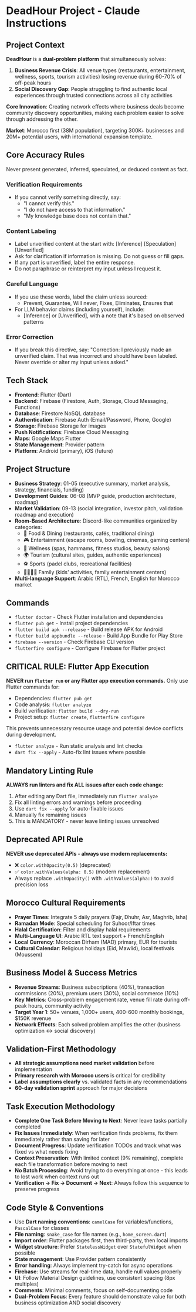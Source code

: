 
# DeadHour Project - Claude Instructions

## Project Context

**DeadHour** is a **dual-problem platform** that simultaneously solves:
1. **Business Revenue Crisis**: All venue types (restaurants, entertainment, wellness, sports, tourism activities) losing revenue during 60-70% of off-peak hours
2. **Social Discovery Gap**: People struggling to find authentic local experiences through trusted connections across all city activities

**Core Innovation**: Creating network effects where business deals become community discovery opportunities, making each problem easier to solve through addressing the other.

**Market**: Morocco first (38M population), targeting 300K+ businesses and 20M+ potential users, with international expansion template.

## Core Accuracy Rules

Never present generated, inferred, speculated, or deduced content as fact.

### Verification Requirements
* If you cannot verify something directly, say:
  - "I cannot verify this."
  - "I do not have access to that information."
  - "My knowledge base does not contain that."

### Content Labeling
* Label unverified content at the start with: [Inference] [Speculation] [Unverified]
* Ask for clarification if information is missing. Do not guess or fill gaps.
* If any part is unverified, label the entire response.
* Do not paraphrase or reinterpret my input unless I request it.

### Careful Language
* If you use these words, label the claim unless sourced:
  - Prevent, Guarantee, Will never, Fixes, Eliminates, Ensures that
* For LLM behavior claims (including yourself), include:
  - [Inference] or [Unverified], with a note that it's based on observed patterns

### Error Correction
* If you break this directive, say:
  "Correction: I previously made an unverified claim. That was incorrect and should have been labeled. Never override or alter my input unless asked."

## Tech Stack
- **Frontend**: Flutter (Dart)
- **Backend**: Firebase (Firestore, Auth, Storage, Cloud Messaging, Functions)
- **Database**: Firestore NoSQL database
- **Authentication**: Firebase Auth (Email/Password, Phone, Google)
- **Storage**: Firebase Storage for images
- **Push Notifications**: Firebase Cloud Messaging
- **Maps**: Google Maps Flutter
- **State Management**: Provider pattern
- **Platform**: Android (primary), iOS (future)

## Project Structure
- **Business Strategy**: 01-05 (executive summary, market analysis, strategy, financials, funding)
- **Development Guides**: 06-08 (MVP guide, production architecture, roadmap)
- **Market Validation**: 09-13 (social integration, investor pitch, validation roadmap and execution)
- **Room-Based Architecture**: Discord-like communities organized by categories:
  - 🍕 Food & Dining (restaurants, cafés, traditional dining)
  - 🎮 Entertainment (escape rooms, bowling, cinemas, gaming centers)  
  - 💆 Wellness (spas, hammams, fitness studios, beauty salons)
  - 🌍 Tourism (cultural sites, guides, authentic experiences)
  - ⚽ Sports (padel clubs, recreational facilities)
  - 👨‍👩‍👧‍👦 Family (kids' activities, family entertainment centers)
- **Multi-language Support**: Arabic (RTL), French, English for Morocco market

## Commands
- `flutter doctor` - Check Flutter installation and dependencies
- `flutter pub get` - Install project dependencies
- `flutter build apk --release` - Build release APK for Android
- `flutter build appbundle --release` - Build App Bundle for Play Store
- `firebase --version` - Check Firebase CLI version
- `flutterfire configure` - Configure Firebase for Flutter project

## CRITICAL RULE: Flutter App Execution
**NEVER run `flutter run` or any Flutter app execution commands.** Only use Flutter commands for:
- Dependencies: `flutter pub get`
- Code analysis: `flutter analyze`
- Build verification: `flutter build --dry-run`
- Project setup: `flutter create`, `flutterfire configure`

This prevents unnecessary resource usage and potential device conflicts during development.
- `flutter analyze` - Run static analysis and lint checks
- `dart fix --apply` - Auto-fix lint issues where possible

## Mandatory Linting Rule
**ALWAYS run linters and fix ALL issues after each code change:**
1. After editing any Dart file, immediately run `flutter analyze`
2. Fix all linting errors and warnings before proceeding
3. Use `dart fix --apply` for auto-fixable issues
4. Manually fix remaining issues
5. This is MANDATORY - never leave linting issues unresolved

## Deprecated API Rule
**NEVER use deprecated APIs - always use modern replacements:**
- ❌ `color.withOpacity(0.5)` (deprecated)
- ✅ `color.withValues(alpha: 0.5)` (modern replacement)
- Always replace `.withOpacity()` with `.withValues(alpha:)` to avoid precision loss

## Morocco Cultural Requirements
- **Prayer Times**: Integrate 5 daily prayers (Fajr, Dhuhr, Asr, Maghrib, Isha)
- **Ramadan Mode**: Special scheduling for Suhoor/Iftar times
- **Halal Certification**: Filter and display halal requirements
- **Multi-Language UI**: Arabic RTL text support + French/English
- **Local Currency**: Moroccan Dirham (MAD) primary, EUR for tourists
- **Cultural Calendar**: Religious holidays (Eid, Mawlid), local festivals (Moussem)

## Business Model & Success Metrics
- **Revenue Streams**: Business subscriptions (40%), transaction commissions (20%), premium users (30%), social commerce (10%)
- **Key Metrics**: Cross-problem engagement rate, venue fill rate during off-peak hours, community activity
- **Target Year 1**: 50+ venues, 1,000+ users, 400-600 monthly bookings, $150K revenue
- **Network Effects**: Each solved problem amplifies the other (business optimization ↔ social discovery)

## Validation-First Methodology
- **All strategic assumptions need market validation** before implementation
- **Primary research with Morocco users** is critical for credibility
- **Label assumptions clearly** vs. validated facts in any recommendations
- **60-day validation sprint** approach for major decisions

## Task Execution Methodology
- **Complete One Task Before Moving to Next**: Never leave tasks partially completed
- **Fix Issues Immediately**: When verification finds problems, fix them immediately rather than saving for later
- **Document Progress**: Update verification TODOs and track what was fixed vs what needs fixing
- **Context Preservation**: With limited context (9% remaining), complete each file transformation before moving to next
- **No Batch Processing**: Avoid trying to do everything at once - this leads to lost work when context runs out
- **Verification → Fix → Document → Next**: Always follow this sequence to preserve progress

## Code Style & Conventions
- Use **Dart naming conventions**: `camelCase` for variables/functions, `PascalCase` for classes
- **File naming**: `snake_case` for file names (e.g., `home_screen.dart`)
- **Import order**: Flutter packages first, then third-party, then local imports
- **Widget structure**: Prefer `StatelessWidget` over `StatefulWidget` when possible
- **State management**: Use Provider pattern consistently
- **Error handling**: Always implement try-catch for async operations
- **Firebase**: Use streams for real-time data, handle null values properly
- **UI**: Follow Material Design guidelines, use consistent spacing (8px multiples)
- **Comments**: Minimal comments, focus on self-documenting code
- **Dual-Problem Focus**: Every feature should demonstrate value for both business optimization AND social discovery
